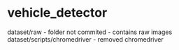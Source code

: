 # vehicle_detector

dataset/raw - folder not commited - contains raw images
dataset/scripts/chromedriver - removed chromedriver
